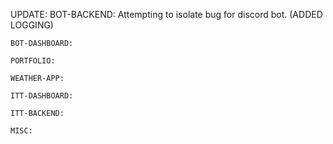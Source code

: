 UPDATE:
    BOT-BACKEND:
        Attempting to isolate bug for discord bot. (ADDED LOGGING)

    BOT-DASHBOARD:

    PORTFOLIO:
      
    WEATHER-APP:

    ITT-DASHBOARD:

    ITT-BACKEND:

    MISC:
      
